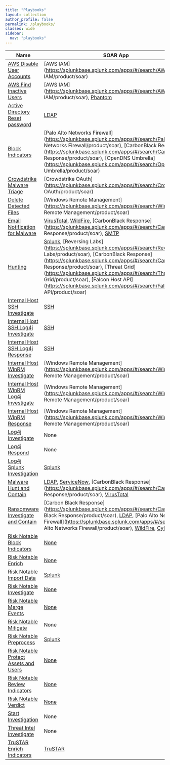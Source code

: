 ```yaml
---
title: "Playbooks"
layout: collection
author_profile: false
permalink: /playbooks/
classes: wide
sidebar:
  nav: "playbooks"
---
```


| Name    | SOAR App   | Type        |
| --------| ---------- | ----------- |
| [AWS Disable User Accounts](/playbooks/aws_disable_user_accounts/)|[AWS IAM](https://splunkbase.splunk.com/apps/#/search/AWS IAM/product/soar)| Response |
| [AWS Find Inactive Users](/playbooks/aws_find_inactive_users/)|[AWS IAM](https://splunkbase.splunk.com/apps/#/search/AWS IAM/product/soar), [Phantom](https://splunkbase.splunk.com/apps/#/search/Phantom/product/soar)| Investigation |
| [Active Directory Reset password](/playbooks/active_directory_reset_password/)|[LDAP](https://splunkbase.splunk.com/apps/#/search/LDAP/product/soar)| Response |
| [Block Indicators](/playbooks/block_indicators/)|[Palo Alto Networks Firewall](https://splunkbase.splunk.com/apps/#/search/Palo Alto Networks Firewall/product/soar), [CarbonBlack Response](https://splunkbase.splunk.com/apps/#/search/CarbonBlack Response/product/soar), [OpenDNS Umbrella](https://splunkbase.splunk.com/apps/#/search/OpenDNS Umbrella/product/soar)| Response |
| [Crowdstrike Malware Triage](/playbooks/crowdstrike_malware_triage/)|[Crowdstrike OAuth](https://splunkbase.splunk.com/apps/#/search/Crowdstrike OAuth/product/soar)| Response |
| [Delete Detected Files](/playbooks/delete_detected_files/)|[Windows Remote Management](https://splunkbase.splunk.com/apps/#/search/Windows Remote Management/product/soar)| Response |
| [Email Notification for Malware](/playbooks/email_notification_for_malware/)|[VirusTotal](https://splunkbase.splunk.com/apps/#/search/VirusTotal/product/soar), [WildFire](https://splunkbase.splunk.com/apps/#/search/WildFire/product/soar), [CarbonBlack Response](https://splunkbase.splunk.com/apps/#/search/CarbonBlack Response/product/soar), [SMTP](https://splunkbase.splunk.com/apps/#/search/SMTP/product/soar)| Response |
| [Hunting](/playbooks/hunting/)|[Splunk](https://splunkbase.splunk.com/apps/#/search/Splunk/product/soar), [Reversing Labs](https://splunkbase.splunk.com/apps/#/search/Reversing Labs/product/soar), [CarbonBlack Response](https://splunkbase.splunk.com/apps/#/search/CarbonBlack Response/product/soar), [Threat Grid](https://splunkbase.splunk.com/apps/#/search/Threat Grid/product/soar), [Falcon Host API](https://splunkbase.splunk.com/apps/#/search/Falcon Host API/product/soar)| Investigation |
| [Internal Host SSH Investigate](/playbooks/internal_host_ssh_investigate/)|[SSH](https://splunkbase.splunk.com/apps/#/search/SSH/product/soar)| Investigation |
| [Internal Host SSH Log4j Investigate](/playbooks/internal_host_ssh_log4j_investigate/)|[SSH](https://splunkbase.splunk.com/apps/#/search/SSH/product/soar)| Investigation |
| [Internal Host SSH Log4j Response](/playbooks/internal_host_ssh_log4j_response/)|[SSH](https://splunkbase.splunk.com/apps/#/search/SSH/product/soar)| Response |
| [Internal Host WinRM Investigate](/playbooks/internal_host_winrm_investigate/)|[Windows Remote Management](https://splunkbase.splunk.com/apps/#/search/Windows Remote Management/product/soar)| Investigation |
| [Internal Host WinRM Log4j Investigate](/playbooks/internal_host_winrm_log4j_investigate/)|[Windows Remote Management](https://splunkbase.splunk.com/apps/#/search/Windows Remote Management/product/soar)| Investigation |
| [Internal Host WinRM Response](/playbooks/internal_host_winrm_response/)|[Windows Remote Management](https://splunkbase.splunk.com/apps/#/search/Windows Remote Management/product/soar)| Response |
| [Log4j Investigate](/playbooks/log4j_investigate/)| None | Investigation |
| [Log4j Respond](/playbooks/log4j_respond/)| None | Response |
| [Log4j Splunk Investigation](/playbooks/log4j_splunk_investigation/)|[Splunk](https://splunkbase.splunk.com/apps/#/search/Splunk/product/soar)| Investigation |
| [Malware Hunt and Contain](/playbooks/malware_hunt_and_contain/)|[LDAP](https://splunkbase.splunk.com/apps/#/search/LDAP/product/soar), [ServiceNow](https://splunkbase.splunk.com/apps/#/search/ServiceNow/product/soar), [CarbonBlack Response](https://splunkbase.splunk.com/apps/#/search/CarbonBlack Response/product/soar), [VirusTotal](https://splunkbase.splunk.com/apps/#/search/VirusTotal/product/soar)| Response |
| [Ransomware Investigate and Contain](/playbooks/ransomware_investigate_and_contain/)|[Carbon Black Response](https://splunkbase.splunk.com/apps/#/search/Carbon Black Response/product/soar), [LDAP](https://splunkbase.splunk.com/apps/#/search/LDAP/product/soar), [Palo Alto Networks Firewall](https://splunkbase.splunk.com/apps/#/search/Palo Alto Networks Firewall/product/soar), [WildFire](https://splunkbase.splunk.com/apps/#/search/WildFire/product/soar), [Cylance](https://splunkbase.splunk.com/apps/#/search/Cylance/product/soar)| Response |
| [Risk Notable Block Indicators](/playbooks/risk_notable_block_indicators/)|[None](https://splunkbase.splunk.com/apps/#/search/None/product/soar)| Response |
| [Risk Notable Enrich](/playbooks/risk_notable_enrich/)|[None](https://splunkbase.splunk.com/apps/#/search/None/product/soar)| Investigation |
| [Risk Notable Import Data](/playbooks/risk_notable_import_data/)|[Splunk](https://splunkbase.splunk.com/apps/#/search/Splunk/product/soar)| Investigation |
| [Risk Notable Investigate](/playbooks/risk_notable_investigate/)|[None](https://splunkbase.splunk.com/apps/#/search/None/product/soar)| Investigation |
| [Risk Notable Merge Events](/playbooks/risk_notable_merge_events/)|[None](https://splunkbase.splunk.com/apps/#/search/None/product/soar)| Investigation |
| [Risk Notable Mitigate](/playbooks/risk_notable_mitigate/)| None | Response |
| [Risk Notable Preprocess](/playbooks/risk_notable_preprocess/)|[Splunk](https://splunkbase.splunk.com/apps/#/search/Splunk/product/soar)| Investigation |
| [Risk Notable Protect Assets and Users](/playbooks/risk_notable_protect_assets_and_users/)|[None](https://splunkbase.splunk.com/apps/#/search/None/product/soar)| Response |
| [Risk Notable Review Indicators](/playbooks/risk_notable_review_indicators/)|[None](https://splunkbase.splunk.com/apps/#/search/None/product/soar)| Response |
| [Risk Notable Verdict](/playbooks/risk_notable_verdict/)|[None](https://splunkbase.splunk.com/apps/#/search/None/product/soar)| Response |
| [Start Investigation](/playbooks/start_investigation/)| None | Investigation |
| [Threat Intel Investigate](/playbooks/threat_intel_investigate/)| None | Investigation |
| [TruSTAR Enrich Indicators](/playbooks/trustar_enrich_indicators/)|[TruSTAR](https://splunkbase.splunk.com/apps/#/search/TruSTAR/product/soar)| Investigation |
